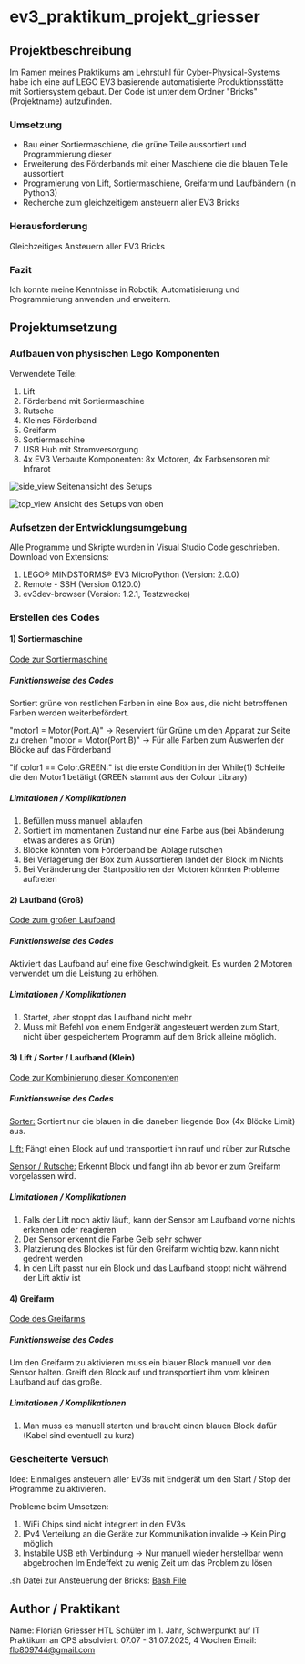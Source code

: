 # ev3_praktikum_projekt_griesser

## Projektbeschreibung

Im Ramen meines Praktikums am Lehrstuhl für Cyber-Physical-Systems habe ich eine auf LEGO EV3 basierende automatisierte Produktionsstätte mit Sortiersystem gebaut.
Der Code ist unter dem Ordner "Bricks" (Projektname) aufzufinden.

### Umsetzung

- Bau einer Sortiermaschiene, die grüne Teile aussortiert und Programmierung dieser
- Erweiterung des Förderbands mit einer Maschiene die die blauen Teile aussortiert
- Programierung von Lift, Sortiermaschiene, Greifarm und Laufbändern (in Python3)
- Recherche zum gleichzeitigem ansteuern aller EV3 Bricks 

### Herausforderung 

Gleichzeitiges Ansteuern aller EV3 Bricks

### Fazit

Ich konnte meine Kenntnisse in Robotik, Automatisierung und Programmierung anwenden und erweitern.

## Projektumsetzung

### Aufbauen von physischen Lego Komponenten

Verwendete Teile:
  1) Lift
  2) Förderband mit Sortiermaschine
  3) Rutsche
  4) Kleines Förderband
  5) Greifarm
  6) Sortiermaschine
  7) USB Hub mit Stromversorgung
  8) 4x EV3
Verbaute Komponenten: 8x Motoren, 4x Farbsensoren mit Infrarot

![side_view](https://github.com/user-attachments/assets/43bedd7e-1f8f-4f06-b61c-9742230ca800)
Seitenansicht des Setups

![top_view](https://github.com/user-attachments/assets/508d663d-48f5-48f3-a702-9b5bec7882bd)
Ansicht des Setups von oben

### Aufsetzen der Entwicklungsumgebung

Alle Programme und Skripte wurden in Visual Studio Code geschrieben.
Download von Extensions:
  1) LEGO® MINDSTORMS® EV3 MicroPython (Version: 2.0.0)
  2) Remote - SSH (Version 0.120.0)
  3) ev3dev-browser (Version: 1.2.1, Testzwecke)

### Erstellen des Codes
#### 1) Sortiermaschine
[Code zur Sortiermaschine](Bricks/Sorter/main.py)

##### Funktionsweise des Codes
Sortiert grüne von restlichen Farben in eine Box aus, die nicht betroffenen Farben werden weiterbefördert.

"motor1 = Motor(Port.A)" -> Reserviert für Grüne um den Apparat zur Seite zu drehen
"motor = Motor(Port.B)" -> Für alle Farben zum Auswerfen der Blöcke auf das Förderband

"if color1 == Color.GREEN:" ist die erste Condition in der While(1) Schleife die den Motor1 betätigt (GREEN stammt aus der Colour Library)

##### Limitationen / Komplikationen
1) Befüllen muss manuell ablaufen
2) Sortiert im momentanen Zustand nur eine Farbe aus (bei Abänderung etwas anderes als Grün)
3) Blöcke könnten vom Förderband bei Ablage rutschen
4) Bei Verlagerung der Box zum Aussortieren landet der Block im Nichts
5) Bei Veränderung der Startpositionen der Motoren könnten Probleme auftreten

#### 2) Laufband (Groß)
[Code zum großen Laufband](/Bricks/Laufband/main.py)

##### Funktionsweise des Codes
Aktiviert das Laufband auf eine fixe Geschwindigkeit.
Es wurden 2 Motoren verwendet um die Leistung zu erhöhen.

##### Limitationen / Komplikationen
1) Startet, aber stoppt das Laufband nicht mehr
2) Muss mit Befehl von einem Endgerät angesteuert werden zum Start, nicht über gespeichertem Programm auf dem Brick alleine möglich.

#### 3) Lift / Sorter / Laufband (Klein)
[Code zur Kombinierung dieser Komponenten](Bricks/Lift_Sorter_Laufband/main.py)

##### Funktionsweise des Codes
[Sorter:](/Gifs_demo/sorter_blau.gif) Sortiert nur die blauen in die daneben liegende Box (4x Blöcke Limit) aus.

[Lift:](/Gifs_demo/lift.gif) Fängt einen Block auf und transportiert ihn rauf und rüber zur Rutsche

[Sensor / Rutsche:](/Gifs_demo/foerderband_sensor.gif) Erkennt Block und fangt ihn ab bevor er zum Greifarm vorgelassen wird.
 
##### Limitationen / Komplikationen
1) Falls der Lift noch aktiv läuft, kann der Sensor am Laufband vorne nichts erkennen oder reagieren
2) Der Sensor erkennt die Farbe Gelb sehr schwer
3) Platzierung des Blockes ist für den Greifarm wichtig bzw. kann nicht gedreht werden
4) In den Lift passt nur ein Block und das Laufband stoppt nicht während der Lift aktiv ist

#### 4) Greifarm
[Code des Greifarms](Bricks/Griparm/main.py)
##### Funktionsweise des Codes
Um den Greifarm zu aktivieren muss ein blauer Block manuell vor den Sensor halten.
Greift den Block auf und transportiert ihm vom kleinen Laufband auf das große.  

##### Limitationen / Komplikationen
1) Man muss es manuell starten und braucht einen blauen Block dafür (Kabel sind eventuell zu kurz)

### Gescheiterte Versuch
Idee: Einmaliges ansteuern aller EV3s mit Endgerät um den Start / Stop der Programme zu aktivieren.

Probleme beim Umsetzen:
1) WiFi Chips sind nicht integriert in den EV3s
2) IPv4 Verteilung an die Geräte zur Kommunikation invalide -> Kein Ping möglich
3) Instabile USB eth Verbindung -> Nur manuell wieder herstellbar wenn abgebrochen
Im Endeffekt zu wenig Zeit um das Problem zu lösen

.sh Datei zur Ansteuerung der Bricks:
[Bash File](Bricks/starte_bricks.sh)

## Author / Praktikant
Name: Florian Griesser
HTL Schüler im 1. Jahr, Schwerpunkt auf IT
Praktikum an CPS absolviert: 07.07 - 31.07.2025, 4 Wochen
Email: flo809744@gmail.com
